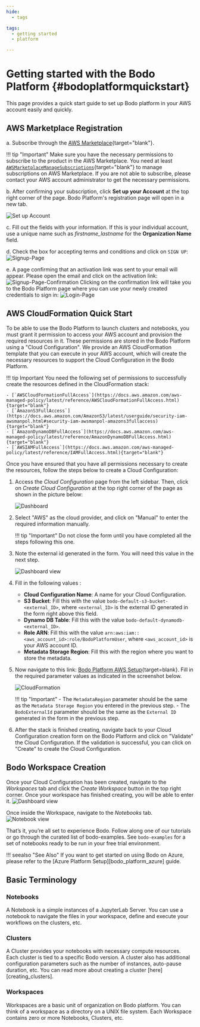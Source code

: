```yaml
---
hide:
  - tags

tags:
  - getting started
  - platform

---
```


# Getting started with the Bodo Platform {#bodoplatformquickstart}


This page provides a quick start guide to set up Bodo platform in your AWS account easily and quickly.


## AWS Marketplace Registration

a.  Subscribe through the [AWS Marketplace](https://aws.amazon.com/marketplace/pp/B08NY29SMQ){target="blank"}.

!!! tip "Important"
    Make sure you have the necessary permissions to subscribe to the product in the AWS Marketplace. You need at least [`AWSMarketplaceManageSubscriptions`](https://docs.aws.amazon.com/marketplace/latest/buyerguide/buyer-iam-users-groups-policies.html#buyer-iam-builtin-policies){target="blank"} to manage subscriptions on AWS Marketplace. If you are not able to subscribe, please contact your AWS account administrator to get the necessary permissions.


b.  After confirming your subscription, click **Set up your Account** at the top right corner of the page. Bodo Platform's registration page will open in a new tab.

![Set up Account](../platform_onboarding_screenshots/set-up-account.png#center)


c.  Fill out the fields with your information. If this is your
    individual account, use a unique name such as
    *firstname_lastname* for the **Organization Name**
    field.

d.  Check the box for accepting terms and conditions and click on
    `SIGN UP`:
    ![Signup-Page](../platform_onboarding_screenshots/signup.png#center)

e.  A page confirming that an activation link was sent to your email
    will appear. Please open the email and click on the activation link:
    ![Signup-Page-Confirmation](../platform_onboarding_screenshots/signup-conf.png#center)
    Clicking on the confirmation link will take you to the Bodo Platform
    page where you can use your newly created credentials to sign in:
    ![Login-Page](../platform_onboarding_screenshots/login.png#center)


## AWS CloudFormation Quick Start

To be able to use the Bodo Platform to launch clusters and notebooks,
you must grant it permission to access your AWS account and provision
the required resources in it. These permissions are stored in the Bodo Platform using a "Cloud Configuration".
We provide an AWS CloudFormation template that you can execute in your AWS account,
which will create the necessary resources to support the Cloud Configuration in the Bodo Platform.

!!! tip Important
    You need the following set of permissions to successfully create the resources defined in the CloudFormation stack:

    - [`AWSCloudFormationFullAccess`](https://docs.aws.amazon.com/aws-managed-policy/latest/reference/AWSCloudFormationFullAccess.html){target="blank"}
    - [`AmazonS3FullAccess`](https://docs.aws.amazon.com/AmazonS3/latest/userguide/security-iam-awsmanpol.html#security-iam-awsmanpol-amazons3fullaccess){target="blank"}
    - [`AmazonDynamoDBFullAccess`](https://docs.aws.amazon.com/aws-managed-policy/latest/reference/AmazonDynamoDBFullAccess.html){target="blank"}
    - [`AWSIAMFullAccess`](https://docs.aws.amazon.com/aws-managed-policy/latest/reference/IAMFullAccess.html){target="blank"}


Once you have ensured that you have all permissions necessary to create the resources, follow the steps below to create a Cloud Configuration:

1. Access the *Cloud Configuration* page from the left sidebar. Then, click on *Create Cloud Configuration* at the top right corner of the page as shown in the picture below:

    ![Dashboard](../platform_onboarding_screenshots/dashboard.gif#center)

2. Select "AWS" as the cloud provider, and click on "Manual" to enter the required information manually.

    !!! tip "Important"
        Do not close the form until you have completed all the steps following this one.

3. Note the external id generated in the form. You will need this value in the next step.
    
    ![Dashboard view](../platform_onboarding_screenshots/external_id.png#center)

4. Fill in the following values :
    - **Cloud Configuration Name**: A name for your Cloud Configuration.
    - **S3 Bucket**: Fill this with the value `bodo-default-s3-bucket-<external_ID>`, where `<external_ID>` is the external ID generated in the form right above this field.
    - **Dynamo DB Table**: Fill this with the value `bodo-default-dynamodb-<external_ID>`. 
    - **Role ARN**: Fill this with the value `arn:aws:iam::<aws_account_id>:role/BodoPlatformUser`, where `<aws_account_id>` is your AWS account ID.
    - **Metadata Storage Region**: Fill this with the region where you want to store the metadata.
   
5. Now navigate to this link: [Bodo Platform AWS Setup](https://us-east-1.console.aws.amazon.com/cloudformation/home?region=us-east-1#/stacks/quickcreate?templateURL=https://platform-quickstart.s3.amazonaws.com/bodo_platform_default_quickstart.yml&stackName=bodo-default-stack&param_MetadataRegion=enter_your_metadata_region_here&param_BodoExternalId=enter_your_external_id_here){target=blank}. Fill in the required parameter values as indicated in the screenshot below.

    ![CloudFormation](../platform_onboarding_screenshots/cloudformation.png#center)

    !!! tip "Important" 
        - The `MetadataRegion` parameter should be the same as the `Metadata Storage Region` you entered in the previous step. 
        - The `BodoExternalId` parameter should be the same as the `External ID` generated in the form in the previous step.

6. After the stack is finished creating, navigate back to your Cloud Configuration creation form on the Bodo Platform and click on "Validate" the Cloud Configuration. If the validation is successful, you can click on "Create" to create the Cloud Configuration.


## Bodo Workspace Creation

Once your Cloud Configuration has been created, navigate to the *Workspaces* tab and click the *Create Workspace* button in the
 top right corner. Once your workspace has finished creating, you will be able to enter it.
 ![Dashboard view](../quick_start_screenshots/dashboard.png#center)

  Once inside the Workspace, navigate to the *Notebooks* tab.
   ![Notebook view](../quick_start_screenshots/notebook.png#center)


That’s it, you’re all set to experience Bodo. Follow along one of our tutorials or go through the curated list of bodo-examples.
 See `bodo-examples` for a set of notebooks ready to be run in your free trial environment.

!!! seealso "See Also"
    If you want to get started on using Bodo on Azure, please refer to the [Azure Platform Setup][bodo_platform_azure] guide.



## Basic Terminology

###  **Notebooks**

  A Notebook is a simple instances of a JupyterLab Server. You can use
  a notebook to navigate the files in your workspace, define and execute
  your workflows on the clusters, etc.


### **Clusters**

  A Cluster provides your notebooks with necessary compute resources.
  Each cluster is tied to a specific Bodo version. A cluster also has
  additional configuration parameters such as the number of instances,
  auto-pause duration, etc. You can read more about creating a cluster [here][creating_clusters].

### **Workspaces**

  Workspaces are a basic unit of organization on Bodo platform. You can
  think of a workspace as a directory on a UNIX file system. Each Workspace
  contains zero or more Notebooks, Clusters, etc.
